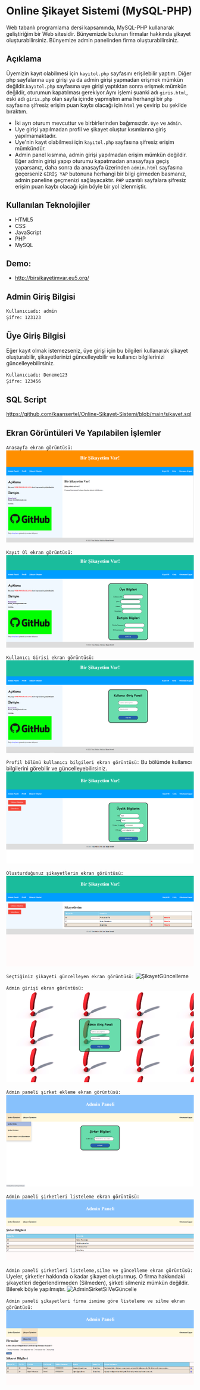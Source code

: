 # Online Şikayet Sistemi (MySQL-PHP)
Web tabanlı programlama dersi kapsamında, MySQL-PHP kullanarak geliştiriğim bir Web sitesidir.
Bünyemizde bulunan firmalar hakkında şikayet oluşturabilirsiniz. 
Bünyemize admin panelinden firma oluşturabilirsiniz.

## Açıklama
Üyemizin kayıt olabilmesi için `kayıtol.php` sayfasını erişilebilir yaptım. Diğer php sayfalarına uye girişi ya da admin girişi yapmadan erişmek mümkün değildir.`kayıtol.php` sayfasına uye girişi yaptıktan sonra erişmek mümkün değildir, oturumun kapatılması gerekiyor.Aynı işlemi şuanki adı `giris.html`, eski adı `giris.php` olan sayfa içinde yapmıştım ama herhangi bir `php` sayfasına şifresiz erişim puan kaybı olacağı için `html` ye çevirip bu şekilde bıraktım.

- İki ayrı oturum mevcuttur ve birbirlerinden bağımsızdır. `Uye` ve `Admin`.
- Uye girişi yapılmadan profil ve şikayet oluştur kısımlarına giriş yapılmamaktadır.
- Uye'nin kayıt olabilmesi için `kayıtol.php` sayfasına şifresiz erişim mümkündür.
- Admin panel kısmına, admin girişi yapılmadan erişim mümkün değildir. Eğer admin girişi yapıp oturumu kapatmadan anasayfaya geçiş yaparsanız, daha sonra da anasayfa üzerinden `admin.html` sayfasına geçerseniz `GİRİŞ YAP` butonuna herhangi bir bilgi girmeden basmanız, admin paneline geçmenizi sağlayacaktır. `PHP` uzantılı sayfalara şifresiz erişim puan kaybı olacağı için böyle bir yol izlenmiştir.


## Kullanılan Teknolojiler
- HTML5
- CSS
- JavaScript
- PHP
- MySQL

## Demo:
- <http://birsikayetimvar.eu5.org/>

## Admin Giriş Bilgisi
```sh
Kullanıcıadı: admin
Şifre: 123123
```
## Üye Giriş Bilgisi
Eğer kayıt olmak istemezseniz, üye girişi için bu bilgileri kullanarak şikayet oluşturabilir, şikayetlerinizi güncelleyebilir ve kullanıcı bilgilerinizi güncelleyebilirsiniz.
```sh
Kullanıcıadı: Deneme123
Şifre: 123456
```

## SQL Script
<https://github.com/kaansertel/Online-Sikayet-Sistemi/blob/main/sikayet.sql>

## Ekran Görüntüleri Ve Yapılabilen İşlemler
`Anasayfa ekran görüntüsü:`
![AnaSayfa](https://github.com/kaansertel/Online-Sikayet-Sistemi/blob/main/resimler/Anasayfa.png)

`Kayıt Ol ekran görüntüsü:`
![KayıtOl](https://github.com/kaansertel/Online-Sikayet-Sistemi/blob/main/resimler/Kay%C4%B1tOl.png)

`Kullanıcı Girisi ekran görüntüsü:`
![KullanıcıGirisi](https://github.com/kaansertel/Online-Sikayet-Sistemi/blob/main/resimler/Giris.png)

`Profil bölümü kullanıcı bilgileri ekran görüntüsü:`
Bu bölümde kullanıcı bilgilerini görebilir ve güncelleyebilirsiniz.
![KullanıcıBilgileri](https://github.com/kaansertel/Online-Sikayet-Sistemi/blob/main/resimler/Kullan%C4%B1c%C4%B1Bilgileri.png)

`Olusturduğunuz şikayetlerin ekran görüntüsü:`
![Sikayetlerim](https://github.com/kaansertel/Online-Sikayet-Sistemi/blob/main/resimler/Sikayetlerim.png)

`Seçtiğiniz şikayeti güncelleyen ekran görüntüsü:`
![ŞikayetGüncelleme](https://github.com/kaansertel/Online-Sikayet-Sistemi/blob/main/resimler/SikayetG%C3%BCncelleme.png)

`Admin girişi ekran görüntüsü:`
![AdminGiris](https://github.com/kaansertel/Online-Sikayet-Sistemi/blob/main/resimler/AdminGiris.png)

`Admin paneli şirket ekleme ekran görüntüsü:`
![AdminSirketEkleme](https://github.com/kaansertel/Online-Sikayet-Sistemi/blob/main/resimler/AdminPaneliSirketEkle.png)

`Admin paneli şirketleri listeleme ekran görüntüsü:`
![AdminSirketListele](https://github.com/kaansertel/Online-Sikayet-Sistemi/blob/main/resimler/AdminPaneliSirketListele.png)

`Admin paneli şirketleri listeleme,silme ve güncelleme ekran görüntüsü:`
Uyeler, şirketler hakkında o kadar şikayet oluşturmuş. O firma hakkındaki şikayetleri değerlendirmeden (Silmeden), şirketi silmeniz mümkün değildir. Bilerek böyle yapılmıştır.
![AdminSirketSilVeGüncelle](https://github.com/kaansertel/Online-Sikayet-Sistemi/blob/main/resimler/AdminPaneliSirketSilVeG%C3%BCncelle.png)

`Admin paneli şikayetleri firma ismine göre listeleme ve silme ekran görüntüsü:`
![AdminSikayetListele](https://github.com/kaansertel/Online-Sikayet-Sistemi/blob/main/resimler/AdminPaneli%C5%9EikayetlerinFirmalaraG%C3%B6reListelenmesi.png)

